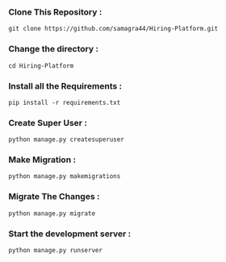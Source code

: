 ### Clone This Repository :    

```
git clone https://github.com/samagra44/Hiring-Platform.git
```

### Change the directory :

```
cd Hiring-Platform
```

### Install all the Requirements :    

```
pip install -r requirements.txt
```    

### Create Super User :    

```
python manage.py createsuperuser
```   

### Make Migration :     

```
python manage.py makemigrations
```   

### Migrate The Changes :    

```
python manage.py migrate
```

### Start the development server :

```
python manage.py runserver
```


